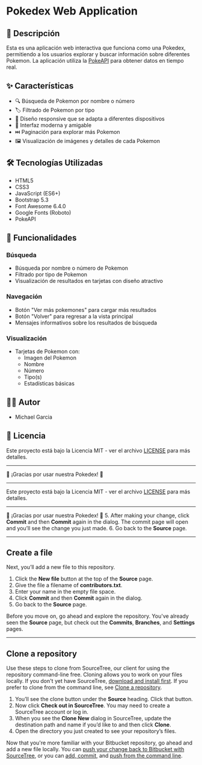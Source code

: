 # Pokedex Web Application

## 📝 Descripción

Esta es una aplicación web interactiva que funciona como una Pokedex, permitiendo a los usuarios explorar y buscar información sobre diferentes Pokemon. La aplicación utiliza la [PokeAPI](https://pokeapi.co/) para obtener datos en tiempo real.

## ✨ Características

- 🔍 Búsqueda de Pokemon por nombre o número
- 🏷️ Filtrado de Pokemon por tipo
- 📱 Diseño responsive que se adapta a diferentes dispositivos
- 🎨 Interfaz moderna y amigable
- ⏭️ Paginación para explorar más Pokemon
- 🖼️ Visualización de imágenes y detalles de cada Pokemon

## 🛠️ Tecnologías Utilizadas

- HTML5
- CSS3
- JavaScript (ES6+)
- Bootstrap 5.3
- Font Awesome 6.4.0
- Google Fonts (Roboto)
- PokeAPI

## 🚀 Funcionalidades

### Búsqueda
- Búsqueda por nombre o número de Pokemon
- Filtrado por tipo de Pokemon
- Visualización de resultados en tarjetas con diseño atractivo

### Navegación
- Botón "Ver más pokemones" para cargar más resultados
- Botón "Volver" para regresar a la vista principal
- Mensajes informativos sobre los resultados de búsqueda

### Visualización
- Tarjetas de Pokemon con:
  - Imagen del Pokemon
  - Nombre
  - Número
  - Tipo(s)
  - Estadísticas básicas

## 👨‍💻 Autor

- Michael Garcia

## 📄 Licencia

Este proyecto está bajo la Licencia MIT - ver el archivo [LICENSE](LICENSE) para más detalles.

---

🌟 ¡Gracias por usar nuestra Pokedex! 🌟

---

Este proyecto está bajo la Licencia MIT - ver el archivo [LICENSE](LICENSE) para más detalles.

---

🌟 ¡Gracias por usar nuestra Pokedex! 🌟
5. After making your change, click **Commit** and then **Commit** again in the dialog. The commit page will open and you’ll see the change you just made.
6. Go back to the **Source** page.

---

## Create a file

Next, you’ll add a new file to this repository.

1. Click the **New file** button at the top of the **Source** page.
2. Give the file a filename of **contributors.txt**.
3. Enter your name in the empty file space.
4. Click **Commit** and then **Commit** again in the dialog.
5. Go back to the **Source** page.

Before you move on, go ahead and explore the repository. You've already seen the **Source** page, but check out the **Commits**, **Branches**, and **Settings** pages.

---

## Clone a repository

Use these steps to clone from SourceTree, our client for using the repository command-line free. Cloning allows you to work on your files locally. If you don't yet have SourceTree, [download and install first](https://www.sourcetreeapp.com/). If you prefer to clone from the command line, see [Clone a repository](https://confluence.atlassian.com/x/4whODQ).

1. You’ll see the clone button under the **Source** heading. Click that button.
2. Now click **Check out in SourceTree**. You may need to create a SourceTree account or log in.
3. When you see the **Clone New** dialog in SourceTree, update the destination path and name if you’d like to and then click **Clone**.
4. Open the directory you just created to see your repository’s files.

Now that you're more familiar with your Bitbucket repository, go ahead and add a new file locally. You can [push your change back to Bitbucket with SourceTree](https://confluence.atlassian.com/x/iqyBMg), or you can [add, commit,](https://confluence.atlassian.com/x/8QhODQ) and [push from the command line](https://confluence.atlassian.com/x/NQ0zDQ).